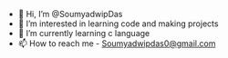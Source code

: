 - 👋 Hi, I’m @SoumyadwipDas
- 👀 I’m interested in learning code and making projects 
- 🌱 I’m currently learning c language
- 📫 How to reach me - Soumyadwipdas0@gmail.com

<!---
SoumyadwipDas/SoumyadwipDas is a ✨ special ✨ repository because its `README.md` (this file) appears on your GitHub profile.
You can click the Preview link to take a look at your changes.
--->

